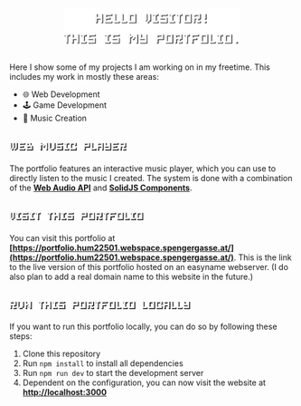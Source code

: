<h1 align="center">
	<img height="70px" src="./github/title.svg">
</h1>

Here I show some of my projects I am working on in my freetime. This includes my work in mostly these areas:
- 🌐 Web Development
- 🕹️ Game Development
- 🎵 Music Creation

## <img height="15px" src="./github/music.svg">

The portfolio features an interactive music player, which you can use to directly listen to the music I created. The system is done with a combination of the **[Web Audio API](https://developer.mozilla.org/en-US/docs/Web/API/Web_Audio_API)** and **[SolidJS Components](https://www.solidjs.com/docs/latest/api)**.

## <img height="15px" src="./github/visit.svg">

You can visit this portfolio at **[https://portfolio.hum22501.webspace.spengergasse.at/](https://portfolio.hum22501.webspace.spengergasse.at/)**. This is the link to the live version of this portfolio hosted on an easyname webserver. (I do also plan to add a real domain name to this website in the future.)

## <img height="15px" src="./github/runlocal.svg">

If you want to run this portfolio locally, you can do so by following these steps:

1. Clone this repository
2. Run `npm install` to install all dependencies
3. Run `npm run dev` to start the development server
4. Dependent on the configuration, you can now visit the website at **[http://localhost:3000](http://localhost:3000)**